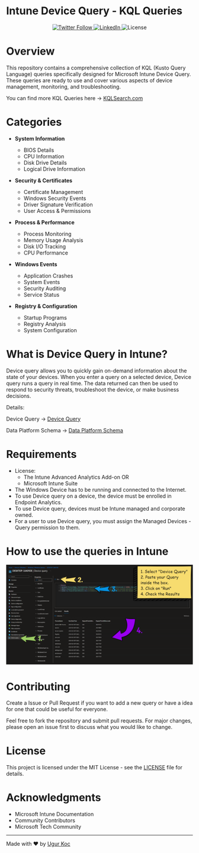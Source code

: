 # Intune Device Query - KQL Queries

<div align="center">
  <p>
    <a href="https://twitter.com/UgurKocDe">
      <img src="https://img.shields.io/badge/Follow-@UgurKocDe-1DA1F2?style=flat&logo=x&logoColor=white" alt="Twitter Follow"/>
    </a>
    <a href="https://www.linkedin.com/in/ugurkocde/">
      <img src="https://img.shields.io/badge/LinkedIn-Connect-0A66C2?style=flat&logo=linkedin" alt="LinkedIn"/>
    </a>
    <img src="https://img.shields.io/github/license/ugurkocde/IntuneAssignmentChecker?style=flat" alt="License"/>
  </p>
</div>

# Overview

This repository contains a comprehensive collection of KQL (Kusto Query Language) queries specifically designed for Microsoft Intune Device Query. These queries are ready to use and cover various aspects of device management, monitoring, and troubleshooting.

You can find more KQL Queries here -> [KQLSearch.com](https://www.KQLSearch.com)

# Categories

- **System Information**

  - BIOS Details
  - CPU Information
  - Disk Drive Details
  - Logical Drive Information

- **Security & Certificates**

  - Certificate Management
  - Windows Security Events
  - Driver Signature Verification
  - User Access & Permissions

- **Process & Performance**

  - Process Monitoring
  - Memory Usage Analysis
  - Disk I/O Tracking
  - CPU Performance

- **Windows Events**

  - Application Crashes
  - System Events
  - Security Auditing
  - Service Status

- **Registry & Configuration**
  - Startup Programs
  - Registry Analysis
  - System Configuration

# What is Device Query in Intune?

Device query allows you to quickly gain on-demand information about the state of your devices. When you enter a query on a selected device, Device query runs a query in real time. The data returned can then be used to respond to security threats, troubleshoot the device, or make business decisions.

Details:

Device Query -> [Device Query](https://learn.microsoft.com/en-us/mem/analytics/device-query)

Data Platform Schema -> [Data Platform Schema](https://learn.microsoft.com/en-us/mem/analytics/data-platform-schema)

# Requirements

- License:
  - The Intune Advanced Analytics Add-on OR
  - Microsoft Intune Suite
- The Windows Device has to be running and connected to the Internet.
- To use Device query on a device, the device must be enrolled in Endpoint Analytics.
- To use Device query, devices must be Intune managed and corporate owned.
- For a user to use Device query, you must assign the Managed Devices - Query permission to them.

# How to use the queries in Intune

![How To Image](media/howto.png)

# Contributing

Create a Issue or Pull Request if you want to add a new query or have a idea for one that could be useful for everyone.

Feel free to fork the repository and submit pull requests. For major changes, please open an issue first to discuss what you would like to change.

# License

This project is licensed under the MIT License - see the [LICENSE](LICENSE) file for details.

# Acknowledgments

- Microsoft Intune Documentation
- Community Contributors
- Microsoft Tech Community

---

Made with ❤️ by [Ugur Koc](https://github.com/ugurkocde)
